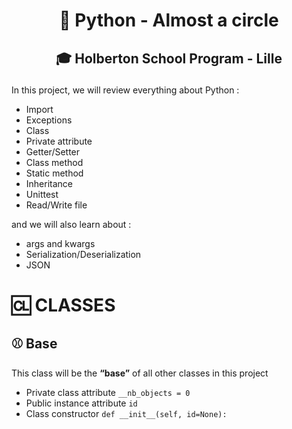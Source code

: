 # <p align="center">🐍 Python - Almost a circle</p>
## <p align="center">🎓 Holberton School Program - Lille</p>

In this project, we will review everything about Python :
- Import
- Exceptions
- Class
- Private attribute
- Getter/Setter
- Class method
- Static method
- Inheritance
- Unittest
- Read/Write file

and we will also learn about :
- args and kwargs
- Serialization/Deserialization
- JSON

# 🆑 CLASSES
## ⚾️ Base

This class will be the **“base”** of all other classes in this project
- Private class attribute `__nb_objects = 0`
- Public instance attribute `id`
- Class constructor `def __init__(self, id=None):`

